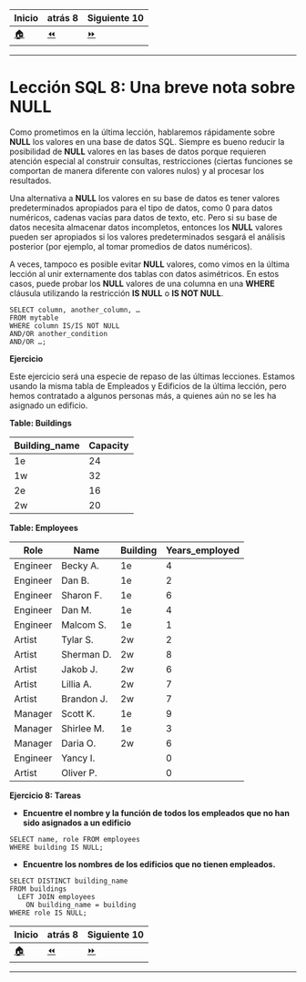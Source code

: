 | **Inicio**            | **atrás 8**                   | **Siguiente 10**                    |
| --------------------- | ----------------------------- | ----------------------------------- |
| [🏠](../../README.md) | [⏪](./8_consultas_JOIN'S.md) | [⏩](./10_consultas_expresiones.md) |

---

# **Lección SQL 8: Una breve nota sobre NULL**

Como prometimos en la última lección, hablaremos rápidamente sobre **NULL** los valores en una base de datos SQL. Siempre es bueno reducir la posibilidad de **NULL** valores en las bases de datos porque requieren atención especial al construir consultas, restricciones (ciertas funciones se comportan de manera diferente con valores nulos) y al procesar los resultados.

Una alternativa a **NULL** los valores en su base de datos es tener valores predeterminados apropiados para el tipo de datos, como 0 para datos numéricos, cadenas vacías para datos de texto, etc. Pero si su base de datos necesita almacenar datos incompletos, entonces los **NULL** valores pueden ser apropiados si los valores predeterminados sesgará el análisis posterior (por ejemplo, al tomar promedios de datos numéricos).

A veces, tampoco es posible evitar **NULL** valores, como vimos en la última lección al unir externamente dos tablas con datos asimétricos. En estos casos, puede probar los **NULL** valores de una columna en una **WHERE** cláusula utilizando la restricción **IS NULL** o **IS NOT NULL**.

```
SELECT column, another_column, …
FROM mytable
WHERE column IS/IS NOT NULL
AND/OR another_condition
AND/OR …;
```

**Ejercicio**

Este ejercicio será una especie de repaso de las últimas lecciones. Estamos usando la misma tabla de Empleados y Edificios de la última lección, pero hemos contratado a algunos personas más, a quienes aún no se les ha asignado un edificio.

**Table: Buildings**

| **Building_name** | **Capacity** |
| ----------------- | ------------ |
| 1e                | 24           |
| 1w                | 32           |
| 2e                | 16           |
| 2w                | 20           |

**Table: Employees**

| **Role** | **Name**   | **Building** | **Years_employed** |
| -------- | ---------- | ------------ | ------------------ |
| Engineer | Becky A.   | 1e           | 4                  |
| Engineer | Dan B.     | 1e           | 2                  |
| Engineer | Sharon F.  | 1e           | 6                  |
| Engineer | Dan M.     | 1e           | 4                  |
| Engineer | Malcom S.  | 1e           | 1                  |
| Artist   | Tylar S.   | 2w           | 2                  |
| Artist   | Sherman D. | 2w           | 8                  |
| Artist   | Jakob J.   | 2w           | 6                  |
| Artist   | Lillia A.  | 2w           | 7                  |
| Artist   | Brandon J. | 2w           | 7                  |
| Manager  | Scott K.   | 1e           | 9                  |
| Manager  | Shirlee M. | 1e           | 3                  |
| Manager  | Daria O.   | 2w           | 6                  |
| Engineer | Yancy I.   |              | 0                  |
| Artist   | Oliver P.  |              | 0                  |

**Ejercicio 8: Tareas**

- **Encuentre el nombre y la función de todos los empleados que no han sido asignados a un edificio**

```
SELECT name, role FROM employees
WHERE building IS NULL;
```

- **Encuentre los nombres de los edificios que no tienen empleados.**

```
SELECT DISTINCT building_name
FROM buildings
  LEFT JOIN employees
    ON building_name = building
WHERE role IS NULL;
```

| **Inicio**            | **atrás 8**                   | **Siguiente 10**                    |
| --------------------- | ----------------------------- | ----------------------------------- |
| [🏠](../../README.md) | [⏪](./8_consultas_JOIN'S.md) | [⏩](./10_consultas_expresiones.md) |

---
